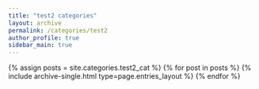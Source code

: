 ```yaml
---
title: "test2 categories"
layout: archive
permalink: /categories/test2
author_profile: true
sidebar_main: true
---
```



{% assign posts = site.categories.test2_cat %}
{% for post in posts %} {% include archive-single.html type=page.entries_layout %} {% endfor %}
